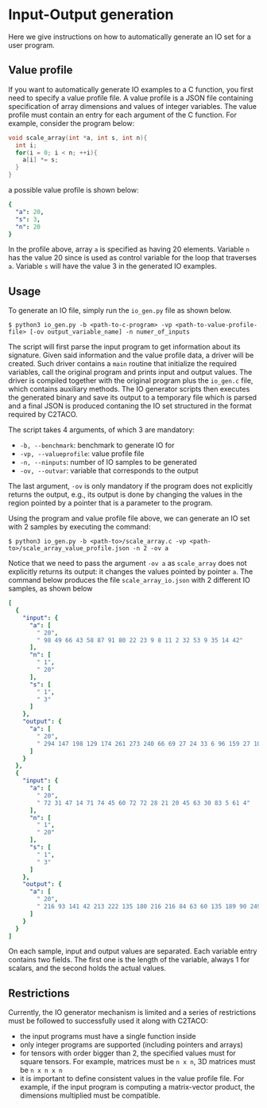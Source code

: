 # Input-Output generation

Here we give instructions on how to automatically generate an IO set for a user program.

## Value profile
If you want to automatically generate IO examples to a C function, you first need to specify a value profile file. A value profile is a JSON file containing specification of array dimensions and values of integer variables. The value profile must contain an entry for each argument of the C function. For example, consider the program below:

```c
void scale_array(int *a, int s, int n){
  int i;
  for(i = 0; i < n; ++i){
    a[i] *= s;
  }
}
```

a possible value profile is shown below:

```yaml
{
  "a": 20,
  "s": 3,
  "n": 20
}
```
In the profile above, array `a` is specified as having 20 elements. Variable `n` has the value 20 since is used as control variable for the loop that traverses `a`. Variable `s` will have the value 3 in the generated IO examples.



## Usage
To generate an IO file, simply run the `io_gen.py` file as shown below.

```
$ python3 io_gen.py -b <path-to-c-program> -vp <path-to-value-profile-file> [-ov output_variable_name] -n numer_of_inputs
```

The script will first parse the input program to get information about its signature. Given said information and the value profile data, a driver will be created. Such driver contains a `main` routine that initialize the required variables, call the original program and prints input and output values. The driver is compiled together with the original program plus the `io_gen.c` file, which contains auxiliary methods. The IO generator scripts then executes the generated binary and save its output to a temporary file which is parsed and a final JSON is produced contaning the IO set structured in the format required by C2TACO.

The script takes 4 arguments, of which 3 are mandatory:

* `-b, --benchmark`: benchmark to generate IO for
* `-vp, --valueprofile`: value profile file
* `-n, --ninputs`: number of IO samples to be generated
* `-ov, --outvar`: variable that corresponds to the output

The last argument, `-ov` is only mandatory if the program does not explicitly returns the output, e.g., its output is done by changing the values in the region pointed by a pointer that is a parameter to the program.

Using the program and value profile file above, we can generate an IO set with 2 samples by executing the command:

```
$ python3 io_gen.py -b <path-to>/scale_array.c -vp <path-to>/scale_array_value_profile.json -n 2 -ov a
```

Notice that we need to pass the argument `-ov a` as `scale_array` does not explicitly returns its output: it changes the values pointed by pointer `a`. The command below produces the file `scale_array_io.json` with 2 different IO samples, as shown below

```yaml
[
  {
    "input": {
      "a": [
        " 20",
        " 98 49 66 43 58 87 91 80 22 23 9 8 11 2 32 53 9 35 14 42"
      ],
      "n": [
        " 1",
        " 20"
      ],
      "s": [
        " 1",
        " 3"
      ]
    },
    "output": {
      "a": [
        " 20",
        " 294 147 198 129 174 261 273 240 66 69 27 24 33 6 96 159 27 105 42 126"
      ]
    }
  },
  {
    "input": {
      "a": [
        " 20",
        " 72 31 47 14 71 74 45 60 72 72 28 21 20 45 63 30 83 5 61 4"
      ],
      "n": [
        " 1",
        " 20"
      ],
      "s": [
        " 1",
        " 3"
      ]
    },
    "output": {
      "a": [
        " 20",
        " 216 93 141 42 213 222 135 180 216 216 84 63 60 135 189 90 249 15 183 12"
      ]
    }
  }
]
```

On each sample, input and output values are separated. Each variable entry contains two fields. The first one is the length of the variable, always 1 for scalars, and the second holds the actual values.


## Restrictions

Currently, the IO generator mechanism is limited and a series of restrictions must be followed to successfully used it along with C2TACO:

* the input programs must have a single function inside
* only integer programs are supported (including pointers and arrays)
* for tensors with order bigger than 2, the specified values must for square tensors. For example, matrices must be `n x n`, 3D matrices must be `n x n x n`
* it is important to define consistent values in the value profile file. For example, if the input program is computing a matrix-vector product, the dimensions multiplied must be compatible.
